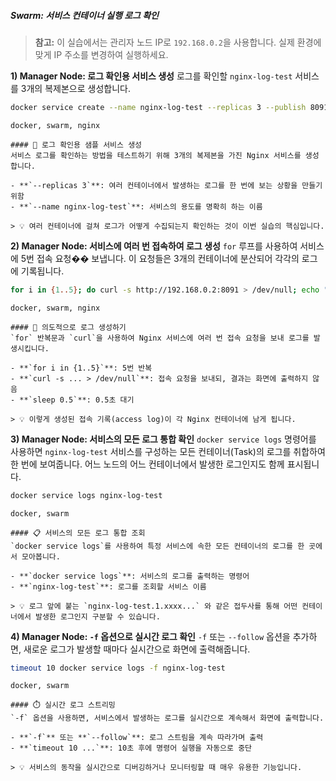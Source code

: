 ##### Swarm: 서비스 컨테이너 실행 로그 확인 #####

> **참고:** 이 실습에서는 관리자 노드 IP로 `192.168.0.2`을 사용합니다. 실제 환경에 맞게 IP 주소를 변경하여 실행하세요.

**1) Manager Node: 로그 확인용 서비스 생성**
로그를 확인할 `nginx-log-test` 서비스를 3개의 복제본으로 생성합니다.

```bash
docker service create --name nginx-log-test --replicas 3 --publish 8091:80 nginx
```

```tech
docker, swarm, nginx
```

```desc
#### 🚀 로그 확인용 샘플 서비스 생성
서비스 로그를 확인하는 방법을 테스트하기 위해 3개의 복제본을 가진 Nginx 서비스를 생성합니다.

- **`--replicas 3`**: 여러 컨테이너에서 발생하는 로그를 한 번에 보는 상황을 만들기 위함
- **`--name nginx-log-test`**: 서비스의 용도를 명확히 하는 이름

> 💡 여러 컨테이너에 걸쳐 로그가 어떻게 수집되는지 확인하는 것이 이번 실습의 핵심입니다.
```

**2) Manager Node: 서비스에 여러 번 접속하여 로그 생성**
`for` 루프를 사용하여 서비스에 5번 접속 요청�� 보냅니다. 이 요청들은 3개의 컨테이너에 분산되어 각각의 로그에 기록됩니다.

```bash
for i in {1..5}; do curl -s http://192.168.0.2:8091 > /dev/null; echo "Request $i sent"; sleep 0.5; done
```

```tech
docker, swarm, nginx
```

```desc
#### 🎯 의도적으로 로그 생성하기
`for` 반복문과 `curl`을 사용하여 Nginx 서비스에 여러 번 접속 요청을 보내 로그를 발생시킵니다.

- **`for i in {1..5}`**: 5번 반복
- **`curl -s ... > /dev/null`**: 접속 요청을 보내되, 결과는 화면에 출력하지 않음
- **`sleep 0.5`**: 0.5초 대기

> 💡 이렇게 생성된 접속 기록(access log)이 각 Nginx 컨테이너에 남게 됩니다.
```

**3) Manager Node: 서비스의 모든 로그 통합 확인**
`docker service logs` 명령어를 사용하면 `nginx-log-test` 서비스를 구성하는 모든 컨테이너(Task)의 로그를 취합하여 한 번에 보여줍니다. 어느 노드의 어느 컨테이너에서 발생한 로그인지도 함께 표시됩니다.

```bash
docker service logs nginx-log-test
```

```tech
docker, swarm
```

```desc
#### 📋 서비스의 모든 로그 통합 조회
`docker service logs`를 사용하여 특정 서비스에 속한 모든 컨테이너의 로그를 한 곳에서 모아봅니다.

- **`docker service logs`**: 서비스의 로그를 출력하는 명령어
- **`nginx-log-test`**: 로그를 조회할 서비스 이름

> 💡 로그 앞에 붙는 `nginx-log-test.1.xxxx...` 와 같은 접두사를 통해 어떤 컨테이너에서 발생한 로그인지 구분할 수 있습니다.
```

**4) Manager Node: `-f` 옵션으로 실시간 로그 확인**
`-f` 또는 `--follow` 옵션을 추가하면, 새로운 로그가 발생할 때마다 실시간으로 화면에 출력해줍니다.

```bash
timeout 10 docker service logs -f nginx-log-test
```

```tech
docker, swarm
```

```desc
#### ⏱️ 실시간 로그 스트리밍
`-f` 옵션을 사용하면, 서비스에서 발생하는 로그를 실시간으로 계속해서 화면에 출력합니다.

- **`-f`** 또는 **`--follow`**: 로그 스트림을 계속 따라가며 출력
- **`timeout 10 ...`**: 10초 후에 명령어 실행을 자동으로 중단

> 💡 서비스의 동작을 실시간으로 디버깅하거나 모니터링할 때 매우 유용한 기능입니다.
```
